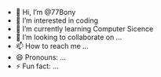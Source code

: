 - 👋 Hi, I’m @77Bony
- 👀 I’m interested in coding
- 🌱 I’m currently learning Computer Sicence
- 💞️ I’m looking to collaborate on ...
- 📫 How to reach me ...
- 😄 Pronouns: ...
- ⚡ Fun fact: ...

<!---
77Bony/77Bony is a ✨ special ✨ repository because its `README.md` (this file) appears on your GitHub profile.
You can click the Preview link to take a look at your changes.
--->
